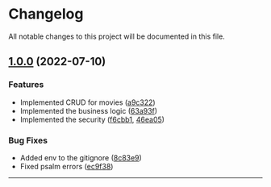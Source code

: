 <!--- BEGIN HEADER -->
# Changelog

All notable changes to this project will be documented in this file.
<!--- END HEADER -->

## [1.0.0](https://github.com/Kravalg/test-task/compare/6339cfb4657e9a856039ee5a1503387ce58b69c1...v1.0.0) (2022-07-10)

### Features

* Implemented CRUD for movies ([a9c322](https://github.com/Kravalg/test-task/commit/a9c32284ccf74452d59ec9d59716c2f2f8fc3c49))
* Implemented the business logic ([63a93f](https://github.com/Kravalg/test-task/commit/63a93ffa049673434d9d373f8d20953314743a86))
* Implemented the security ([f6cbb1](https://github.com/Kravalg/test-task/commit/f6cbb104df5a0baa24ad3f64c5e4118f3a0d399c), [46ea05](https://github.com/Kravalg/test-task/commit/46ea055cc44e020d6f468df114d8b5edc87ed884))

### Bug Fixes

* Added env to the gitignore ([8c83e9](https://github.com/Kravalg/test-task/commit/8c83e94ff7f8ebc2372165be4ce6bba2f137071f))
* Fixed psalm errors ([ec9f38](https://github.com/Kravalg/test-task/commit/ec9f38a132bc5c2bf5bcad5d4318e873a2d34b25))


---

